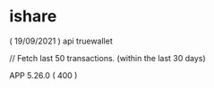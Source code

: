 # ishare
( 19/09/2021 ) api truewallet 

// Fetch last 50 transactions. (within the last 30 days)
 
APP 5.26.0 ( 400 )


